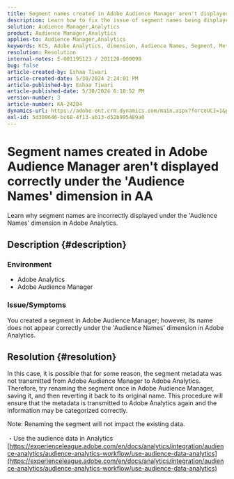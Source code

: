 ```yaml
---
title: Segment names created in Adobe Audience Manager aren't displayed correctly under the 'Audience Names' dimension in AA
description: Learn how to fix the issue of segment names being displayed incorrectly under the 'Audience Names' dimension in Adobe Analytics.
solution: Audience Manager,Analytics
product: Audience Manager,Analytics
applies-to: Audience Manager,Analytics
keywords: KCS, Adobe Analytics, dimension, Audience Names, Segment, Metadata, Audience Data
resolution: Resolution
internal-notes: E-001195123 / 201120-000090
bug: false
article-created-by: Eshaa Tiwari
article-created-date: 5/30/2024 2:24:01 PM
article-published-by: Eshaa Tiwari
article-published-date: 5/30/2024 6:18:52 PM
version-number: 3
article-number: KA-24204
dynamics-url: https://adobe-ent.crm.dynamics.com/main.aspx?forceUCI=1&pagetype=entityrecord&etn=knowledgearticle&id=74d3893d-901e-ef11-840a-002248092444
exl-id: 5d309646-bc68-4f13-ab13-d52b995489a0
---
```

# Segment names created in Adobe Audience Manager aren't displayed correctly under the 'Audience Names' dimension in AA


Learn why segment names are incorrectly displayed under the 'Audience Names' dimension in Adobe Analytics.

## Description {#description}


### Environment

- Adobe Analytics
- Adobe Audience Manager


### Issue/Symptoms

You created a segment in Adobe Audience Manager; however, its name does not appear correctly under the 'Audience Names' dimension in Adobe Analytics.


## Resolution {#resolution}


In this case, it is possible that for some reason, the segment metadata was not transmitted from Adobe Audience Manager to Adobe Analytics. Therefore, try renaming the segment once in Adobe Audience Manager, saving it, and then reverting it back to its original name. This procedure will ensure that the metadata is transmitted to Adobe Analytics again and the information may be categorized correctly.

Note: Renaming the segment will not impact the existing data.

・Use the audience data in Analytics
[https://experienceleague.adobe.com/en/docs/analytics/integration/audience-analytics/audience-analytics-workflow/use-audience-data-analytics](https://experienceleague.adobe.com/en/docs/analytics/integration/audience-analytics/audience-analytics-workflow/use-audience-data-analytics)
